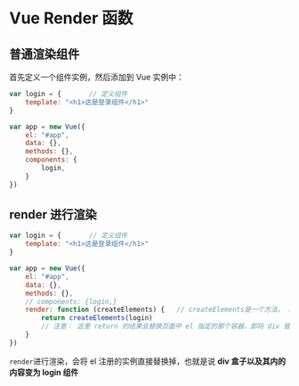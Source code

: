 # Vue Render 函数

## 普通渲染组件

首先定义一个组件实例，然后添加到 Vue 实例中：

```js
var login = {       // 定义组件
    template: "<h1>这是登录组件</h1>"
}

var app = new Vue({
    el: "#app",
    data: {},
    methods: {},
    components: {
        login,
    }
})
```

## render 进行渲染

```js
var login = {       // 定义组件
    template: "<h1>这是登录组件</h1>"
}

var app = new Vue({
    el: "#app",
    data: {},
    methods: {},
    // components: {login,}
    render: function (createElements) {   // createElements是一个方法， 调用他能把指定的组件模板渲染为 html 结构
        return createElements(login)
        // 注意： 这里 return 的结果会替换页面中 el 指定的那个容器，即将 div 替换为 login
    }
})
```

`render`进行渲染，会将 el 注册的实例直接替换掉，也就是说 **div 盒子以及其内的内容变为 login 组件**